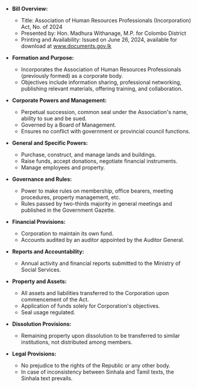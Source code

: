 - **Bill Overview:**
  - Title: Association of Human Resources Professionals (Incorporation) Act, No. of 2024
  - Presented by: Hon. Madhura Withanage, M.P. for Colombo District
  - Printing and Availability: Issued on June 26, 2024, available for download at www.documents.gov.lk

- **Formation and Purpose:**
  - Incorporates the Association of Human Resources Professionals (previously formed) as a corporate body.
  - Objectives include information sharing, professional networking, publishing relevant materials, offering training, and collaboration.

- **Corporate Powers and Management:**
  - Perpetual succession, common seal under the Association's name, ability to sue and be sued.
  - Governed by a Board of Management.
  - Ensures no conflict with government or provincial council functions.

- **General and Specific Powers:**
  - Purchase, construct, and manage lands and buildings.
  - Raise funds, accept donations, negotiate financial instruments.
  - Manage employees and property.

- **Governance and Rules:**
  - Power to make rules on membership, office bearers, meeting procedures, property management, etc.
  - Rules passed by two-thirds majority in general meetings and published in the Government Gazette.

- **Financial Provisions:**
  - Corporation to maintain its own fund.
  - Accounts audited by an auditor appointed by the Auditor General.

- **Reports and Accountability:**
  - Annual activity and financial reports submitted to the Ministry of Social Services.

- **Property and Assets:**
  - All assets and liabilities transferred to the Corporation upon commencement of the Act.
  - Application of funds solely for Corporation's objectives.
  - Seal usage regulated.

- **Dissolution Provisions:**
  - Remaining property upon dissolution to be transferred to similar institutions, not distributed among members.

- **Legal Provisions:**
  - No prejudice to the rights of the Republic or any other body.
  - In case of inconsistency between Sinhala and Tamil texts, the Sinhala text prevails.